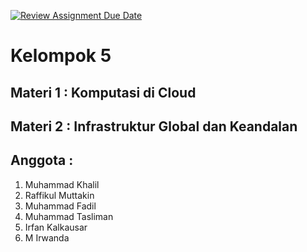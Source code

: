 [![Review Assignment Due Date](https://classroom.github.com/assets/deadline-readme-button-24ddc0f5d75046c5622901739e7c5dd533143b0c8e959d652212380cedb1ea36.svg)](https://classroom.github.com/a/zpuF8vpS)
# Kelompok 5
## Materi 1 : Komputasi di Cloud
## Materi 2 : Infrastruktur Global dan Keandalan
## Anggota :
1. ⁠Muhammad Khalil
2. ⁠Raffikul Muttakin
3. ⁠Muhammad Fadil
4. ⁠Muhammad Tasliman
5. ⁠Irfan Kalkausar
6. ⁠M Irwanda
